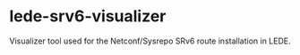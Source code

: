 # lede-srv6-visualizer
Visualizer tool used for the Netconf/Sysrepo SRv6 route installation in LEDE.

